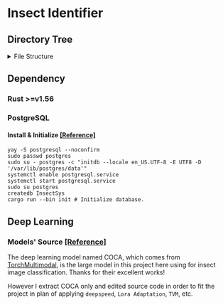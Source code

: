 # Insect Identifier

## Directory Tree
<details><summary>File Structure</summary>
<pre>
<code>Insect-Identifier
├── Cargo.lock
├── Cargo.toml
├── deep_learning_service
│   ├── deep_learning_service
│   │   ├── asgi.py
│   │   ├── __init__.py
│   │   ├── settings.py
│   │   ├── urls.py
│   │   └── wsgi.py
│   ├── dl_svc
│   │   ├── apis.py
│   │   ├── datasetloader.py
│   │   ├── __init__.py
│   │   ├── network.py
│   │   ├── urls.py
│   │   └── utils.py
│   └── manage.py
├── frontend_nextjs
│   ├── next.config.mjs
│   ├── next-env.d.ts
│   ├── package.json
│   ├── package-lock.json
│   ├── postcss.config.js
│   ├── public
│   │   ├── next.svg
│   │   └── vercel.svg
│   ├── README.md
│   ├── src
│   │   ├── app
│   │   │   ├── api
│   │   │   ├── favicon.ico
│   │   │   ├── globals.css
│   │   │   ├── layout.tsx
│   │   │   └── page.tsx
│   │   └── pages
│   ├── tailwind.config.ts
│   └── tsconfig.json
├── README.md
└── src
    ├── authenticator.rs
    ├── bin
    │   └── init.rs
    ├── config.rs
    ├── daemon.rs
    ├── doc_database.rs
    ├── feedback.rs
    ├── io_cache.rs
    ├── main.rs
    ├── model_manager.rs
    └── user_manager.rs

12 directories, 39 files</code>
</pre>
</details>

## Dependency

### Rust >=v1.56

### PostgreSQL

#### Install & Initialize [[Reference]](https://blog.csdn.net/Mculover666/article/details/124049857)
```shell
yay -S postgresql --noconfirm
sudo passwd postgres
sudo su - postgres -c "initdb --locale en_US.UTF-8 -E UTF8 -D '/var/lib/postgres/data'"
systemctl enable postgresql.service
systemctl start postgresql.service
sudo su postgres
createdb InsectSys
cargo run --bin init # Initialize database.
```

## Deep Learning

### Models' Source [[Reference]](https://github.com/facebookresearch/multimodal)

The deep learning model named COCA, which comes from [TorchMultimodal](https://github.com/facebookresearch/multimodal), is the large model in this project here using for insect image classification. Thanks for their excellent works!

However I extract COCA only and edited source code in order to fit the project in plan of applying `deepspeed`, `Lora Adaptation`, `TVM`, etc.
